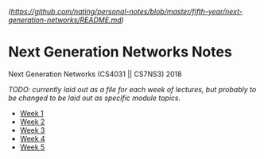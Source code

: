 
*(https://github.com/nating/personal-notes/blob/master/fifth-year/next-generation-networks/README.md)*

# Next Generation Networks Notes

Next Generation Networks (CS4031 || CS7NS3) 2018

*TODO: currently laid out as a file for each week of lectures, but probably to be changed to be laid out as specific module topics.*

* [Week 1](https://github.com/nating/personal-notes/blob/master/fifth-year/next-generation-networks/week-1.md)
* [Week 2](https://github.com/nating/personal-notes/blob/master/fifth-year/next-generation-networks/week-2.md)
* [Week 3](https://github.com/nating/personal-notes/blob/master/fifth-year/next-generation-networks/week-3.md)
* [Week 4](https://github.com/nating/personal-notes/blob/master/fifth-year/next-generation-networks/week-4.md)
* [Week 5](https://github.com/nating/personal-notes/blob/master/fifth-year/next-generation-networks/week-5.md)
